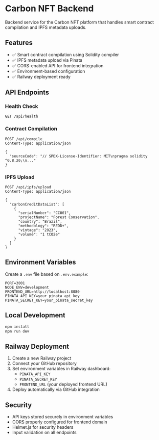 # Carbon NFT Backend

Backend service for the Carbon NFT platform that handles smart contract compilation and IPFS metadata uploads.

## Features

- ✅ Smart contract compilation using Solidity compiler
- ✅ IPFS metadata upload via Pinata
- ✅ CORS-enabled API for frontend integration
- ✅ Environment-based configuration
- ✅ Railway deployment ready

## API Endpoints

### Health Check
```
GET /api/health
```

### Contract Compilation
```
POST /api/compile
Content-Type: application/json

{
  "sourceCode": "// SPDX-License-Identifier: MIT\npragma solidity ^0.8.20;\n..."
}
```

### IPFS Upload
```
POST /api/ipfs/upload
Content-Type: application/json

{
  "carbonCreditDataList": [
    {
      "serialNumber": "CC001",
      "projectName": "Forest Conservation",
      "country": "Brazil",
      "methodology": "REDD+",
      "vintage": "2023",
      "volume": "1 tCO2e"
    }
  ]
}
```

## Environment Variables

Create a `.env` file based on `.env.example`:

```env
PORT=3001
NODE_ENV=development
FRONTEND_URL=http://localhost:8080
PINATA_API_KEY=your_pinata_api_key
PINATA_SECRET_KEY=your_pinata_secret_key
```

## Local Development

```bash
npm install
npm run dev
```

## Railway Deployment

1. Create a new Railway project
2. Connect your GitHub repository
3. Set environment variables in Railway dashboard:
   - `PINATA_API_KEY`
   - `PINATA_SECRET_KEY`
   - `FRONTEND_URL` (your deployed frontend URL)
4. Deploy automatically via GitHub integration

## Security

- API keys stored securely in environment variables
- CORS properly configured for frontend domain
- Helmet.js for security headers
- Input validation on all endpoints